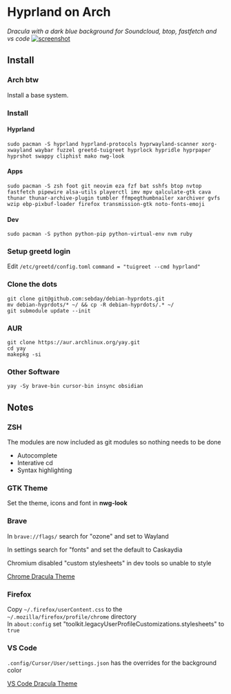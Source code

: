 # Hyprland on Arch

*Dracula with a dark blue background for Soundcloud, btop, fastfetch and vs code*
[![screenshot](https://raw.githubusercontent.com/sebday/debian-hyprdots/refs/heads/dracula/.config/hypr/hypr_dracula_screenshot1.png)](https://raw.githubusercontent.com/sebday/debian-hyprdots/refs/heads/dracula/.config/hypr/hypr_dracula_screenshot1.png)

## Install 

### Arch btw

Install a base system.

### Install
#### Hyprland
```
sudo pacman -S hyprland hyprland-protocols hyprwayland-scanner xorg-xwayland waybar fuzzel greetd-tuigreet hyprlock hypridle hyprpaper hyprshot swappy cliphist mako nwg-look 
```

#### Apps
```
sudo pacman -S zsh foot git neovim eza fzf bat sshfs btop nvtop fastfetch pipewire alsa-utils playerctl imv mpv qalculate-gtk cava thunar thunar-archive-plugin tumbler ffmpegthumbnailer xarchiver gvfs wzip ebp-pixbuf-loader firefox transmission-gtk noto-fonts-emoji
```

#### Dev
```
sudo pacman -S python python-pip python-virtual-env nvm ruby
```

### Setup greetd login

Edit `/etc/greetd/config.toml`
`command = "tuigreet --cmd hyprland"`

### Clone the dots
```
git clone git@github.com:sebday/debian-hyprdots.git
mv debian-hyprdots/* ~/ && cp -R debian-hyprdots/.* ~/
git submodule update --init
```

### AUR
```
git clone https://aur.archlinux.org/yay.git
cd yay
makepkg -si
```

### Other Software
`yay -Sy brave-bin cursor-bin insync obsidian`

## Notes

### ZSH

The modules are now included as git modules so nothing needs to be done

- Autocomplete
- Interative cd
- Syntax highlighting

### GTK Theme

Set the theme, icons and font in **nwg-look**

### Brave

In `brave://flags/` search for "ozone" and set to Wayland

In settings search for "fonts" and set the default to Caskaydia

Chromium disabled "custom stylesheets" in dev tools so unable to style  

[Chrome Dracula Theme](https://chromewebstore.google.com/detail/dracula-chrome-theme/gfapcejdoghpoidkfodoiiffaaibpaem?hl=en-GB)

### Firefox

Copy `~/.firefox/userContent.css` to the `~/.mozilla/firefox/profile/chrome` directory  
In `about:config` set "toolkit.legacyUserProfileCustomizations.stylesheets" to `true`  

### VS Code

`.config/Cursor/User/settings.json` has the overrides for the background color  

[VS Code Dracula Theme](https://draculatheme.com/visual-studio-code)
